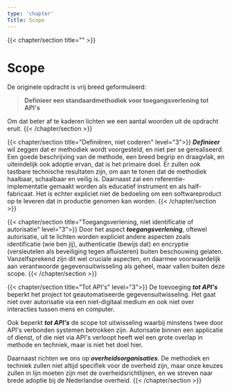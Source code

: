 ```yaml
---
type: 'chapter'
Title: Scope
---
```

{{< chapter/section title="" >}}
# Scope
De originele opdracht is vrij breed geformuleerd:

>  **Definieer een standaardmethodiek voor toegangsverlening tot API's**

Om dat beter af te kaderen lichten we een aantal woorden uit de opdracht eruit.
{{< /chapter/section >}}

{{< chapter/section title="Definiëren, niet coderen" level="3">}}
***Definieer*** wil zeggen dat er methodiek wordt voorgesteld, en niet per se gerealiseerd.
Een goede beschrijving van de methode, een breed begrip en draagvlak, en uiteindelijk ook adoptie ervan, dat is het primaire doel.
Er zullen ook tastbare technische resultaten zijn, om aan te tonen dat de methodiek haalbaar, schaalbaar en veilig is.
Daarnaast zal een referentie-implementatie gemaakt worden als educatief instrument en als half-fabricaat.
Het is echter expliciet niet de bedoeling om een softwareproduct op te leveren dat in productie genomen kan worden.
{{< /chapter/section >}}

{{< chapter/section title="Toegangsverlening, niet identificatie of autorisatie" level="3">}}
Door het aspect ***toegangsverlening***, oftewel autorisatie, uit te lichten worden expliciet andere aspecten zoals
identificatie (wie ben jij), authenticatie (bewijs dat) en encryptie (versleutelen als beveiliging tegen afluisteren) buiten beschouwing gelaten.
Vanzelfsprekend zijn dit wel cruciale aspecten, en daarmee voorwaardelijk aan verantwoorde gegevensuitwisseling als geheel, maar vallen buiten deze scope.
{{< /chapter/section >}}

{{< chapter/section title="Tot API's"  level="3">}}
De toevoeging ***tot API's*** beperkt het project tot geautomatiseerde gegevensuitwisseling.
Het gaat niet over autorisatie via een niet-digitaal medium en ook niet over interacties tussen mens en computer.

Ook beperkt ***tot API's*** de scope tot uitwisseling waarbij minstens twee door API's verbonden systemen betrokken zijn.
Autorisatie binnen een applicatie of dienst, of die niet via API's verloopt heeft wel een grote overlap in methode en techniek,
maar is niet het doel hier.

Daarnaast richten we ons op ***overheidsorganisaties***. De methodiek en techniek zullen niet altijd specifiek voor de overheid zijn,
maar onze keuzes zullen in lijn moeten zijn met de overheidsrichtlijnen, en we streven naar brede adoptie bij de Nederlandse
overheid.
{{< /chapter/section >}}
